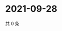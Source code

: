 # 2021-09-28

共 0 条

<!-- BEGIN WEIBO -->
<!-- 最后更新时间 Tue Sep 28 2021 23:19:41 GMT+0800 (China Standard Time) -->

<!-- END WEIBO -->
